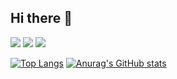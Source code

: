 ## Hi there 👋

![](https://img.shields.io/badge/C%23-239120?style=for-the-badge&logo=c-sharp&logoColor=white)
![](https://img.shields.io/badge/C%2B%2B-00599C?style=for-the-badge&logo=c%2B%2B&logoColor=white)
![](https://img.shields.io/badge/Unity-100000?style=for-the-badge&logo=unity&logoColor=white)

[![Top Langs](https://github-readme-stats.vercel.app/api/top-langs/?username=HyangRim)](https://github.com/anuraghazra/github-readme-stats)
[![Anurag's GitHub stats](https://github-readme-stats.vercel.app/api?username=HyangRim)](https://github.com/anuraghazra/github-readme-stats)

